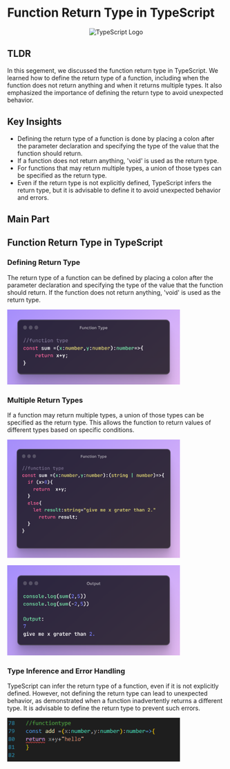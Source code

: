 # Function Return Type in TypeScript

<p align="center">
  <img src="https://timmousk.com/wp-content/uploads/2022/04/cover-5.png" alt="TypeScript Logo" width="800"/>
</p>

## TLDR

In this segement, we discussed the function return type in TypeScript. We learned how to define the return type of a function, including when the function does not return anything and when it returns multiple types. It also emphasized the importance of defining the return type to avoid unexpected behavior.

## Key Insights

- Defining the return type of a function is done by placing a colon after the parameter declaration and specifying the type of the value that the function should return.
- If a function does not return anything, 'void' is used as the return type.
- For functions that may return multiple types, a union of those types can be specified as the return type.
- Even if the return type is not explicitly defined, TypeScript infers the return type, but it is advisable to define it to avoid unexpected behavior and errors.

## Main Part

## Function Return Type in TypeScript

### Defining Return Type

The return type of a function can be defined by placing a colon after the parameter declaration and specifying the type of the value that the function should return. If the function does not return anything, 'void' is used as the return type.

<p align="left">
  <img src="./assets/function4.png" alt="TypeScript Logo" width="400"/>
</p>

### Multiple Return Types

If a function may return multiple types, a union of those types can be specified as the return type. This allows the function to return values of different types based on specific conditions.

<p align="left">
  <img src="./assets/function5.png" alt="TypeScript Logo" width="400"/>
</p>

<p align="left">
  <img src="./assets/output6.png" alt="TypeScript Logo" width="400"/>
</p>

### Type Inference and Error Handling

TypeScript can infer the return type of a function, even if it is not explicitly defined. However, not defining the return type can lead to unexpected behavior, as demonstrated when a function inadvertently returns a different type. It is advisable to define the return type to prevent such errors.

<p align="left">
  <img src="./assets/function6.png" alt="TypeScript Logo" width="400"/>
</p>